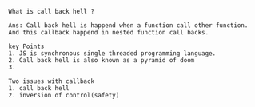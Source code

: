     What is call back hell ?

    Ans: Call back hell is happend when a function call other function. And this callback happend in nested function call backs.

    key Points
    1. JS is synchronous single threaded programming language.
    2. Call back hell is also known as a pyramid of doom
    3.

    Two issues with callback
    1. call back hell
    2. inversion of control(safety)
